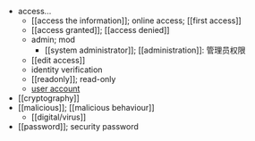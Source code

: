 - access...
    - [[access the information]]; online access; [[first access]]
    - [[access granted]]; [[access denied]]
    - admin; mod
        - [[system administrator]]; [[administration]]: 管理员权限
    - [[edit access]]
    - identity verification
    - [[readonly]]; read-only
    - [user account](https://workflowy.com/#/4ca6506c76e1)
- [[cryptography]]
- [[malicious]]; [[malicious behaviour]]
    - [[digital/virus]]
- [[password]]; security password
